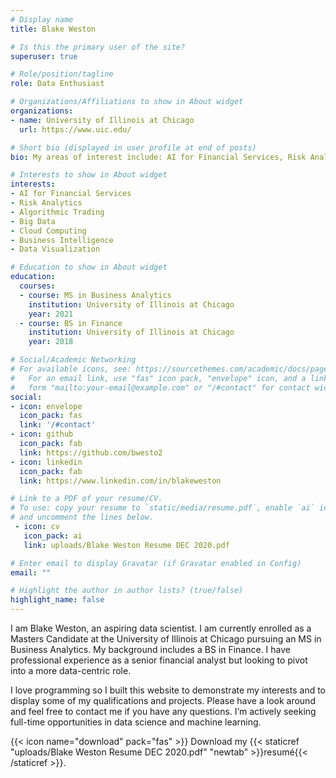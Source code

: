 ```yaml
---
# Display name
title: Blake Weston

# Is this the primary user of the site?
superuser: true

# Role/position/tagline
role: Data Enthusiast

# Organizations/Affiliations to show in About widget
organizations:
- name: University of Illinois at Chicago
  url: https://www.uic.edu/

# Short bio (displayed in user profile at end of posts)
bio: My areas of interest include: AI for Financial Services, Risk Analytics, Algorithmic Trading, Big Data, Cloud Computing, Business Intelligence and Strategy, Data Visualization

# Interests to show in About widget
interests:
- AI for Financial Services
- Risk Analytics
- Algorithmic Trading
- Big Data
- Cloud Computing
- Business Intelligence
- Data Visualization

# Education to show in About widget
education:
  courses:
  - course: MS in Business Analytics
    institution: University of Illinois at Chicago
    year: 2021
  - course: BS in Finance
    institution: University of Illinois at Chicago
    year: 2018

# Social/Academic Networking
# For available icons, see: https://sourcethemes.com/academic/docs/page-builder/#icons
#   For an email link, use "fas" icon pack, "envelope" icon, and a link in the
#   form "mailto:your-email@example.com" or "/#contact" for contact widget.
social:
- icon: envelope
  icon_pack: fas
  link: '/#contact'
- icon: github
  icon_pack: fab
  link: https://github.com/bwesto2
- icon: linkedin
  icon_pack: fab
  link: https://www.linkedin.com/in/blakeweston

# Link to a PDF of your resume/CV.
# To use: copy your resume to `static/media/resume.pdf`, enable `ai` icons in `params.toml`, 
# and uncomment the lines below.
 - icon: cv
   icon_pack: ai
   link: uploads/Blake Weston Resume DEC 2020.pdf

# Enter email to display Gravatar (if Gravatar enabled in Config)
email: ""

# Highlight the author in author lists? (true/false)
highlight_name: false
---
```


I am Blake Weston, an aspiring data scientist. I am currently enrolled as a Masters Candidate at the University of Illinois at Chicago pursuing an MS in Business Analytics. My background includes a BS in Finance. I have professional experience as a senior financial analyst but looking to pivot into a more data-centric role.

I love programming so I built this website to demonstrate my interests and to display some of my qualifications and projects. Please have a look around and feel free to contact me if you have any questions. I’m actively seeking full-time opportunities in data science and machine learning.

{{< icon name="download" pack="fas" >}} Download my {{< staticref "uploads/Blake Weston Resume DEC 2020.pdf" "newtab" >}}resumé{{< /staticref >}}.
